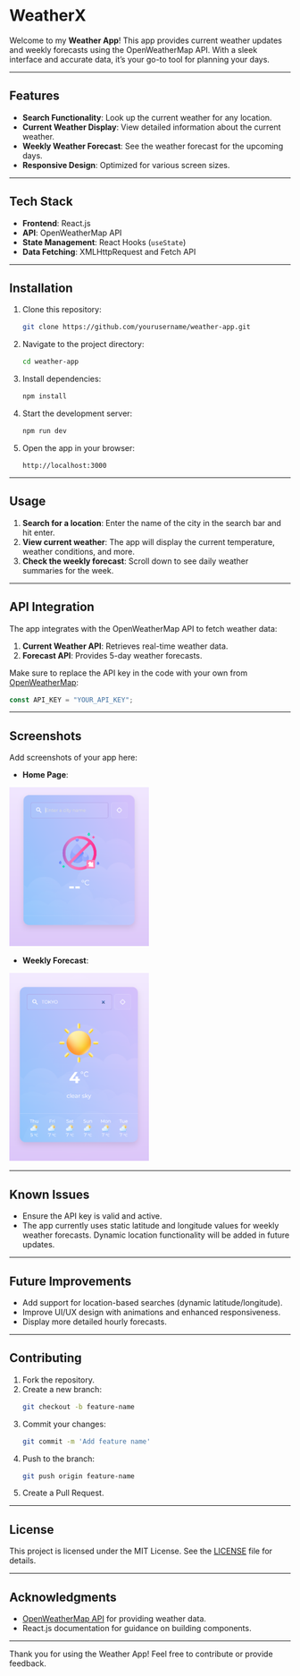 # WeatherX

Welcome to my **Weather App**! This app provides current weather updates and weekly forecasts using the OpenWeatherMap API. With a sleek interface and accurate data, it’s your go-to tool for planning your days.

---

## Features

- **Search Functionality**: Look up the current weather for any location.
- **Current Weather Display**: View detailed information about the current weather.
- **Weekly Weather Forecast**: See the weather forecast for the upcoming days.
- **Responsive Design**: Optimized for various screen sizes.

---

## Tech Stack

- **Frontend**: React.js
- **API**: OpenWeatherMap API
- **State Management**: React Hooks (`useState`)
- **Data Fetching**: XMLHttpRequest and Fetch API

---

## Installation

1. Clone this repository:
   ```bash
   git clone https://github.com/yourusername/weather-app.git
   ```
2. Navigate to the project directory:
   ```bash
   cd weather-app
   ```
3. Install dependencies:
   ```bash
   npm install
   ```
4. Start the development server:
   ```bash
   npm run dev
   ```
5. Open the app in your browser:
   ```
   http://localhost:3000
   ```

---

## Usage

1. **Search for a location**: Enter the name of the city in the search bar and hit enter.
2. **View current weather**: The app will display the current temperature, weather conditions, and more.
3. **Check the weekly forecast**: Scroll down to see daily weather summaries for the week.

---

## API Integration

The app integrates with the OpenWeatherMap API to fetch weather data:

1. **Current Weather API**: Retrieves real-time weather data.
2. **Forecast API**: Provides 5-day weather forecasts.

Make sure to replace the API key in the code with your own from [OpenWeatherMap](https://openweathermap.org/api):

```javascript
const API_KEY = "YOUR_API_KEY";
```

---

## Screenshots

Add screenshots of your app here:

- **Home Page**:<br/>
<img width="250px" src="public/pr1.png" />

- **Weekly Forecast**:<br/>
<img width="250px" src="public/pr2.png" />

---

## Known Issues

- Ensure the API key is valid and active.
- The app currently uses static latitude and longitude values for weekly weather forecasts. Dynamic location functionality will be added in future updates.

---

## Future Improvements

- Add support for location-based searches (dynamic latitude/longitude).
- Improve UI/UX design with animations and enhanced responsiveness.
- Display more detailed hourly forecasts.

---

## Contributing

1. Fork the repository.
2. Create a new branch:
   ```bash
   git checkout -b feature-name
   ```
3. Commit your changes:
   ```bash
   git commit -m 'Add feature name'
   ```
4. Push to the branch:
   ```bash
   git push origin feature-name
   ```
5. Create a Pull Request.

---

## License

This project is licensed under the MIT License. See the [LICENSE](./LICENSE) file for details.

---

## Acknowledgments

- [OpenWeatherMap API](https://openweathermap.org/api) for providing weather data.
- React.js documentation for guidance on building components.

---

Thank you for using the Weather App! Feel free to contribute or provide feedback.

